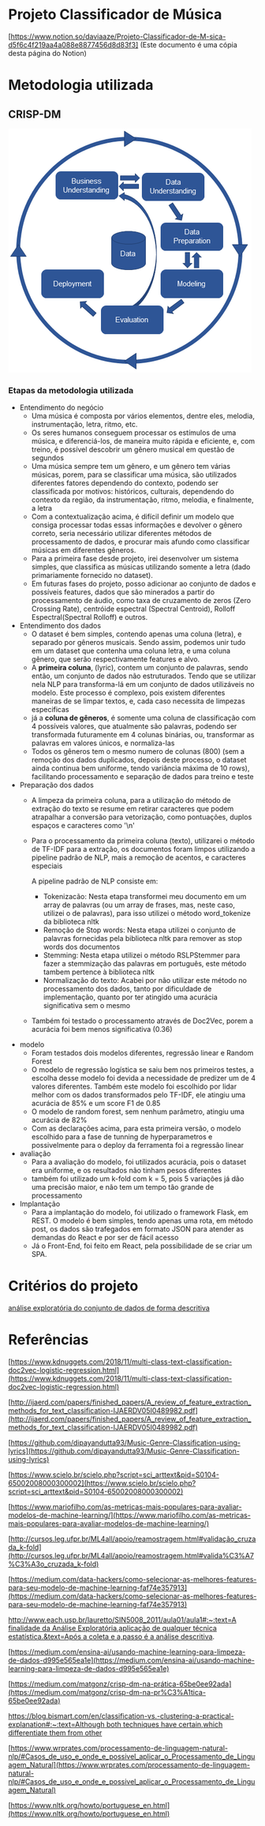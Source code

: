 # Projeto Classificador de Música

[https://www.notion.so/daviaaze/Projeto-Classificador-de-M-sica-d5f6c4f219aa4a088e8877456d8d83f3] (Este documento é uma cópia desta página do Notion)

# Metodologia utilizada

## CRISP-DM

![Untitled.png](Untitled.png)

### Etapas da metodologia utilizada

- Entendimento do negócio
    - Uma música é composta por vários elementos, dentre eles, melodia, instrumentação, letra, ritmo, etc.
    - Os seres humanos conseguem processar os estímulos de uma música, e diferenciá-los, de maneira muito rápida e eficiente, e, com treino, é possível descobrir um gênero musical em questão de segundos
    - Uma música sempre tem um gênero, e um gênero tem várias músicas, porem, para se classificar uma música, são utilizados diferentes fatores dependendo do contexto, podendo ser classificada por motivos: históricos, culturais, dependendo do contexto da região, da instrumentação, ritmo, melodia, e finalmente, a letra
    - Com a contextualização acima, é difícil definir um modelo que consiga processar todas essas informações e devolver o gênero correto, seria necessário utilizar diferentes métodos de processamento de dados, e procurar mais afundo como classificar músicas em diferentes gêneros.
    - Para a primeira fase desde projeto, irei desenvolver um sistema simples, que classifica as músicas utilizando somente a letra (dado primariamente fornecido no dataset).
    - Em futuras fases do projeto, posso adicionar ao conjunto de dados e possíveis features, dados que são minerados a partir do processamento de áudio, como taxa de cruzamento de zeros (Zero Crossing Rate), centróide espectral (Spectral Centroid), Rolloff Espectral(Spectral Rolloff) e outros.
- Entendimento dos dados
    - O dataset é bem simples, contendo apenas uma coluna (letra), e separado por gêneros musicais. Sendo assim, podemos unir tudo em um dataset que contenha uma coluna letra, e uma coluna gênero, que serão respectivamente features e alvo.
    - A **primeira coluna**, (lyric), contem um conjunto de palavras, sendo então, um conjunto de dados não estruturados. Tendo que se utilizar nela NLP para transforma-lá em um conjunto de dados utilizáveis no modelo. Este processo é complexo, pois existem diferentes maneiras de se limpar textos, e, cada caso necessita de limpezas especificas
    - já a **coluna de gêneros**, é somente uma coluna de classificação com 4 possíveis valores, que atualmente são palavras, podendo ser transformada futuramente em 4 colunas binárias, ou, transformar as palavras em valores únicos, e normaliza-las
    - Todos os gêneros tem o mesmo numero de colunas (800) (sem a remoção dos dados duplicados, depois deste processo, o dataset ainda continua bem uniforme, tendo variância máxima de 10 rows), facilitando processamento e separação de dados para treino e teste
- Preparação dos dados
    - A limpeza da primeira coluna, para a utilização do método de extração do texto se resume em retirar caracteres que podem atrapalhar a conversão para vetorização, como pontuações, duplos espaços e caracteres como '\n'
    - Para o processamento da primeira coluna (texto), utilizarei o método de TF-IDF para a extração, os documentos foram limpos utilizando a pipeline padrão de NLP, mais a remoção de acentos, e caracteres especiais

        A pipeline padrão de NLP consiste em:

        - Tokenizacão: Nesta etapa transformei meu documento em um array de palavras (ou um array de frases, mas, neste caso, utilizei o de palavras), para isso utilizei o método word_tokenize da biblioteca nltk
        - Remoção de Stop words: Nesta etapa utilizei o conjunto de palavras fornecidas pela biblioteca nltk para remover as stop words dos documentos
        - Stemming: Nesta etapa utilizei o método RSLPStemmer para fazer a stemmização das palavras em português, este método tambem pertence à biblioteca nltk
        - Normalização do texto: Acabei por não utilizar este método no processamento dos dados, tanto por dificuldade de implementação, quanto por ter atingido uma acurácia significativa sem o mesmo
    - Também foi testado o processamento através de Doc2Vec, porem a acurácia foi bem menos significativa (0.36)
- modelo
    - Foram testados dois modelos diferentes, regressão linear e Random Forest
    - O modelo de regressão logística se saiu bem nos primeiros testes, a escolha desse modelo foi devida a necessidade de predizer um de 4 valores diferentes. Também este modelo foi escolhido por lidar melhor com os dados transformados pelo TF-IDF, ele atingiu uma acurácia de 85% e um score F1 de 0.85
    - O modelo de random forest, sem nenhum parâmetro, atingiu uma acurácia de 82%
    - Com as declarações acima, para esta primeira versão, o modelo escolhido para a fase de tunning de hyperparametros e possivelmente para o deploy da ferramenta foi a regressão linear
- avaliação
    - Para a avaliação do modelo, foi utilizados acurácia, pois o dataset era uniforme, e os resultados não tinham pesos diferentes
    - também foi utilizado um k-fold com k = 5, pois 5 variações já dão uma precisão maior, e não tem um tempo tão grande de processamento
- Implantação
    - Para a implantação do modelo, foi utilizado o framework Flask, em REST. O modelo é bem simples, tendo apenas uma rota, em método post, os dados são trafegados em formato JSON para atender as demandas do React e por ser de fácil acesso
    - Já o Front-End, foi feito em React, pela possibilidade de se criar um SPA.

# Critérios do projeto

[análise exploratória do conjunto de dados de forma descritiva](Análise.md)

# Referências

[https://www.kdnuggets.com/2018/11/multi-class-text-classification-doc2vec-logistic-regression.html](https://www.kdnuggets.com/2018/11/multi-class-text-classification-doc2vec-logistic-regression.html)

[http://ijaerd.com/papers/finished_papers/A_review_of_feature_extraction_methods_for_text_classification-IJAERDV05I0489982.pdf](http://ijaerd.com/papers/finished_papers/A_review_of_feature_extraction_methods_for_text_classification-IJAERDV05I0489982.pdf)

[https://github.com/dipayandutta93/Music-Genre-Classification-using-lyrics](https://github.com/dipayandutta93/Music-Genre-Classification-using-lyrics)

[https://www.scielo.br/scielo.php?script=sci_arttext&pid=S0104-65002008000300002](https://www.scielo.br/scielo.php?script=sci_arttext&pid=S0104-65002008000300002)

[https://www.mariofilho.com/as-metricas-mais-populares-para-avaliar-modelos-de-machine-learning/](https://www.mariofilho.com/as-metricas-mais-populares-para-avaliar-modelos-de-machine-learning/)

[http://cursos.leg.ufpr.br/ML4all/apoio/reamostragem.html#validação_cruzada_k-fold](http://cursos.leg.ufpr.br/ML4all/apoio/reamostragem.html#valida%C3%A7%C3%A3o_cruzada_k-fold)

[https://medium.com/data-hackers/como-selecionar-as-melhores-features-para-seu-modelo-de-machine-learning-faf74e357913](https://medium.com/data-hackers/como-selecionar-as-melhores-features-para-seu-modelo-de-machine-learning-faf74e357913)

[http://www.each.usp.br/lauretto/SIN5008_2011/aula01/aula1#:~:text=A finalidade da Análise Exploratória,aplicação de qualquer técnica estatística.&text=Após a coleta e a,passo é a análise descritiva](http://www.each.usp.br/lauretto/SIN5008_2011/aula01/aula1#:~:text=A%20finalidade%20da%20An%C3%A1lise%20Explorat%C3%B3ria,aplica%C3%A7%C3%A3o%20de%20qualquer%20t%C3%A9cnica%20estat%C3%ADstica.&text=Ap%C3%B3s%20a%20coleta%20e%20a,passo%20%C3%A9%20a%20an%C3%A1lise%20descritiva).

[https://medium.com/ensina-ai/usando-machine-learning-para-limpeza-de-dados-d995e565ea1e](https://medium.com/ensina-ai/usando-machine-learning-para-limpeza-de-dados-d995e565ea1e)

[https://medium.com/matgonz/crisp-dm-na-prática-65be0ee92ada](https://medium.com/matgonz/crisp-dm-na-pr%C3%A1tica-65be0ee92ada)

[https://blog.bismart.com/en/classification-vs.-clustering-a-practical-explanation#:~:text=Although both techniques have certain,which differentiate them from other](https://blog.bismart.com/en/classification-vs.-clustering-a-practical-explanation#:~:text=Although%20both%20techniques%20have%20certain,which%20differentiate%20them%20from%20other)

[https://www.wrprates.com/processamento-de-linguagem-natural-nlp/#Casos_de_uso_e_onde_e_possivel_aplicar_o_Processamento_de_Linguagem_Natural](https://www.wrprates.com/processamento-de-linguagem-natural-nlp/#Casos_de_uso_e_onde_e_possivel_aplicar_o_Processamento_de_Linguagem_Natural)

[https://www.nltk.org/howto/portuguese_en.html](https://www.nltk.org/howto/portuguese_en.html)
